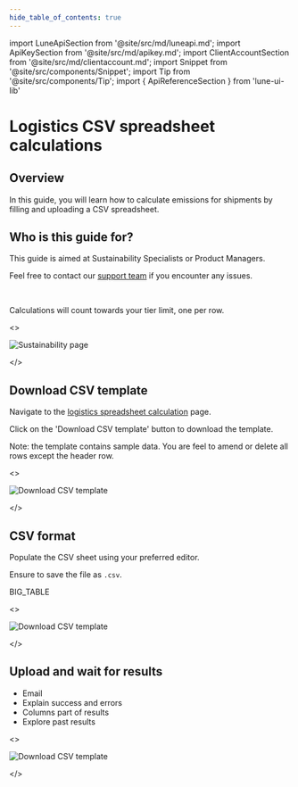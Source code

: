 ```yaml
---
hide_table_of_contents: true
---
```


import LuneApiSection from '@site/src/md/luneapi.md';
import ApiKeySection from '@site/src/md/apikey.md';
import ClientAccountSection from '@site/src/md/clientaccount.md';
import Snippet  from '@site/src/components/Snippet';
import Tip from '@site/src/components/Tip';
import { ApiReferenceSection } from 'lune-ui-lib'

# Logistics CSV spreadsheet calculations

<div className="sections">

<ApiReferenceSection>
<div className="paragraphSections">

<div>

<LuneApiSection />

</div>
<div>

## Overview

In this guide, you will learn how to calculate emissions for shipments by filling and uploading a CSV spreadsheet.

</div>
<div>

## Who is this guide for?

This guide is aimed at Sustainability Specialists or Product Managers.

Feel free to contact our [support team](mailto:support@lune.com) if you encounter any issues.

<br />

<Tip>

Calculations will count towards your tier limit, one per row.


</Tip>

</div>

</div>

<>

![Sustainability page](/img/sustainability-page.png)

</>
</ApiReferenceSection>

<ApiReferenceSection>

<div className="paragraphSections">

<div>

## Download CSV template

Navigate to the [logistics spreadsheet calculation](https://dashboard.lune.co/calculate-emissions/logistics-sheets) page.

Click on the 'Download CSV template' button to download the template.

Note: the template contains sample data. You are feel to amend or delete all rows except the header row.

</div>
</div>

<>

![Download CSV template](/img/logistics-sheets-download-csv-template.png)

</>

</ApiReferenceSection>

<ApiReferenceSection>

<div className="paragraphSections">

<div>

## CSV format

Populate the CSV sheet using your preferred editor.

Ensure to save the file as `.csv`.


BIG_TABLE

</div>
</div>

<>

![Download CSV template](/img/logistics-sheets-download-csv-template.png)

</>

</ApiReferenceSection>

<ApiReferenceSection>

<div className="paragraphSections">

<div>

## Upload and wait for results

* Email
* Explain success and errors
* Columns part of results
* Explore past results


</div>
</div>

<>

![Download CSV template](/img/logistics-sheets-download-csv-template.png)

</>

</ApiReferenceSection>

</div>
